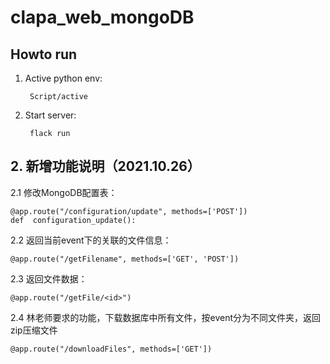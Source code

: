# clapa_web_mongoDB
## Howto run
1. Active python env: 
   
        Script/active

2. Start server: 
   
        flack run

## 2. 新增功能说明（2021.10.26）
2.1 修改MongoDB配置表：

```
@app.route("/configuration/update", methods=['POST'])
def  configuration_update():
```

2.2 返回当前event下的关联的文件信息：

~~~
@app.route("/getFilename", methods=['GET', 'POST'])
~~~

2.3 返回文件数据：

~~~
@app.route("/getFile/<id>")
~~~

2.4 林老师要求的功能，下载数据库中所有文件，按event分为不同文件夹，返回zip压缩文件

~~~
@app.route("/downloadFiles", methods=['GET'])
~~~

